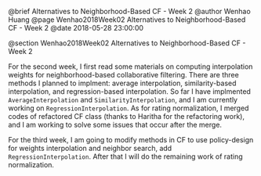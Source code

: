 @brief Alternatives to Neighborhood-Based CF - Week 2
@author Wenhao Huang
@page Wenhao2018Week02 Alternatives to Neighborhood-Based CF - Week 2
@date 2018-05-28 23:00:00

@section Wenhao2018Week02 Alternatives to Neighborhood-Based CF - Week 2

For the second week, I first read some materials on computing interpolation weights for neighborhood-based collaborative filtering. There are three methods I planned to implment: average interpolation, similarity-based interpolation, and regression-based interpolation. So far I have implmented `AverageInterpolation` and `SimilarityInterpolation`, and I am currently working on `RegressionInterpolation`. As for rating normalization, I merged codes of refactored CF class (thanks to Haritha for the refactoring work), and I am working to solve some issues that occur after the merge.

For the third week, I am going to modify methods in CF to use policy-design for weights interpolation and neighbor search, add `RegressionInterpolation`. After that I will do the remaining work of rating normalization.
